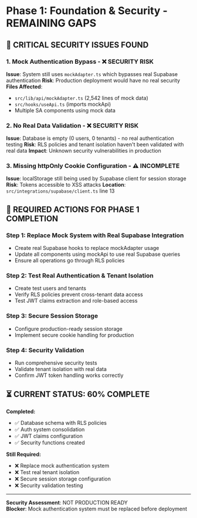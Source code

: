 # Phase 1: Foundation & Security - REMAINING GAPS

## 🚨 CRITICAL SECURITY ISSUES FOUND

### 1. Mock Authentication Bypass - ❌ SECURITY RISK
**Issue**: System still uses `mockAdapter.ts` which bypasses real Supabase authentication
**Risk**: Production deployment would have no real security
**Files Affected**: 
- `src/lib/api/mockAdapter.ts` (2,542 lines of mock data)
- `src/hooks/useApi.ts` (imports mockApi)
- Multiple SA components using mock data

### 2. No Real Data Validation - ❌ SECURITY RISK
**Issue**: Database is empty (0 users, 0 tenants) - no real authentication testing
**Risk**: RLS policies and tenant isolation haven't been validated with real data
**Impact**: Unknown security vulnerabilities in production

### 3. Missing httpOnly Cookie Configuration - ⚠️ INCOMPLETE
**Issue**: localStorage still being used by Supabase client for session storage
**Risk**: Tokens accessible to XSS attacks
**Location**: `src/integrations/supabase/client.ts` line 13

## 🎯 REQUIRED ACTIONS FOR PHASE 1 COMPLETION

### Step 1: Replace Mock System with Real Supabase Integration
- Create real Supabase hooks to replace mockAdapter usage
- Update all components using mockApi to use real Supabase queries
- Ensure all operations go through RLS policies

### Step 2: Test Real Authentication & Tenant Isolation  
- Create test users and tenants
- Verify RLS policies prevent cross-tenant data access
- Test JWT claims extraction and role-based access

### Step 3: Secure Session Storage
- Configure production-ready session storage
- Implement secure cookie handling for production

### Step 4: Security Validation
- Run comprehensive security tests
- Validate tenant isolation with real data
- Confirm JWT token handling works correctly

## ⏳ CURRENT STATUS: 60% COMPLETE

**Completed:**
- ✅ Database schema with RLS policies
- ✅ Auth system consolidation  
- ✅ JWT claims configuration
- ✅ Security functions created

**Still Required:**
- ❌ Replace mock authentication system
- ❌ Test real tenant isolation
- ❌ Secure session storage configuration  
- ❌ Security validation testing

---
**Security Assessment**: NOT PRODUCTION READY  
**Blocker**: Mock authentication system must be replaced before deployment